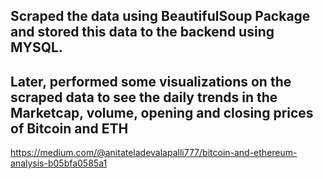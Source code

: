 ## Scraped the data using BeautifulSoup Package and stored this data to the backend using MYSQL.
## Later, performed some visualizations on the scraped data to see the daily trends in the Marketcap, volume, opening and closing prices of Bitcoin and ETH
https://medium.com/@anitateladevalapalli777/bitcoin-and-ethereum-analysis-b05bfa0585a1
